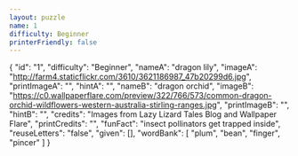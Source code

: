 ```yaml
---
layout: puzzle
name: 1
difficulty: Beginner
printerFriendly: false
---
```

{
    "id": "1",
    "difficulty": "Beginner",
    "nameA": "dragon lily",
    "imageA": "http://farm4.staticflickr.com/3610/3621186987_47b20299d6.jpg",
    "printImageA": "",
    "hintA": "",
    "nameB": "dragon orchid",
    "imageB": "https://c0.wallpaperflare.com/preview/322/766/573/common-dragon-orchid-wildflowers-western-australia-stirling-ranges.jpg",
    "printImageB": "",
    "hintB": "",
    "credits": "Images from Lazy Lizard Tales Blog and Wallpaper Flare",
    "printCredits": "",
    "funFact": "insect pollinators get trapped inside",
    "reuseLetters": "false",
    "given": [],
    "wordBank": [
        "plum",
        "bean",
        "finger",
        "pincer"
    ]
}